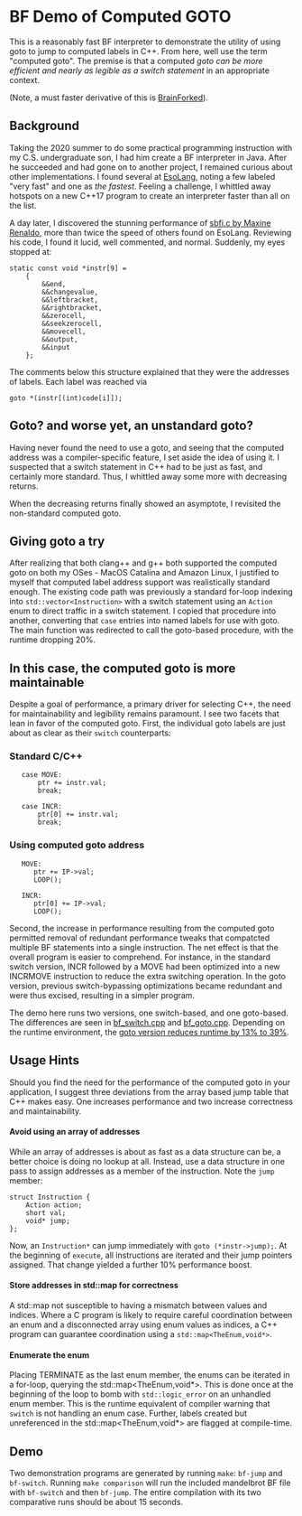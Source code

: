 # BF Demo of Computed GOTO 

This is a reasonably fast BF interpreter to demonstrate the utility of
using goto to jump to computed labels in C++.  From here, well use the
term "computed goto".  The premise is that a computed *goto can be
more efficient and nearly as legible as a switch statement* in an
appropriate context.

(Note, a must faster derivative of this is 
[BrainForked](https://github.com/JohnCGriffin/BrainForked)).

## Background

Taking the 2020 summer to do some practical programming instruction
with my C.S. undergraduate son, I had him create a BF interpreter in
Java.  After he succeeded and had gone on to another project, I
remained curious about other implementations.  I found several at
[EsoLang](https://esolangs.org/wiki/Brainfuck), noting a few labeled
"very fast" and one as _the fastest_.  Feeling a challenge, I whittled
away hotspots on a new C++17 program to create an interpreter faster
than all on the list.

A day later, I discovered the stunning performance of [sbfi.c by
Maxine Renaldo](https://github.com/rinoldm/sbfi), more than twice the
speed of others found on EsoLang.  Reviewing his code, I found it
lucid, well commented, and normal. Suddenly, my eyes stopped at:

```
static const void *instr[9] =
    {
        &&end,
        &&changevalue,
        &&leftbracket,
        &&rightbracket,
        &&zerocell,
        &&seekzerocell,
        &&movecell,
        &&output,
        &&input
    };
```

The comments below this structure explained that they were the
addresses of labels.  Each label was reached via

```
goto *(instr[(int)code[i]]);
```

## Goto? and worse yet, an unstandard goto?

Having never found the need to use a goto, and seeing that the
computed address was a compiler-specific feature, I set aside the idea
of using it.  I suspected that a switch statement in C++ had to be
just as fast, and certainly more standard.  Thus, I whittled away some
more with decreasing returns.

When the decreasing returns finally showed an asymptote, I revisited
the non-standard computed goto.

## Giving goto a try

After realizing that both clang++ and g++ both supported the computed
goto on both my OSes - MacOS Catalina and Amazon Linux, I justified to
myself that computed label address support was realistically standard
enough.  The existing code path was previously a standard for-loop
indexing into ```std::vector<Instruction>``` with a switch statement
using an ```Action``` enum to direct traffic in a switch statement.  I
copied that procedure into another, converting that ```case``` entries
into named labels for use with goto.  The main function was redirected
to call the goto-based procedure, with the runtime dropping 20%.

## In this case, the computed goto is more maintainable

Despite a goal of performance, a primary driver for selecting C++, the
need for maintainability and legibility remains paramount.  I see two
facets that lean in favor of the computed goto.  First, the individual
goto labels are just about as clear as their ```switch```
counterparts:

### Standard C/C++

```
   case MOVE:
       ptr += instr.val;
       break;
       
   case INCR:
       ptr[0] += instr.val;
       break;
```

### Using computed goto address

```
   MOVE:
      ptr += IP->val;
      LOOP();
      
   INCR:
      ptr[0] += IP->val;
      LOOP();
```

Second, the increase in performance resulting from the computed goto
permitted removal of redundant performance tweaks that compatcted
multiple BF statements into a single instruction.  The net
effect is that the overall program is easier to comprehend.  For
instance, in the standard switch version, INCR followed by a MOVE had
been optimized into a new INCRMOVE instruction to reduce the extra
switching operation.  In the goto version, previous switch-bypassing
optimizations became redundant and were thus excised, resulting in a
simpler program.

The demo here runs two versions, one switch-based, and one goto-based.
The differences are seen in 
[bf_switch.cpp](https://github.com/JohnCGriffin/BF-computed-goto/blob/master/bf_goto.cpp) 
and [bf_goto.cpp](https://github.com/JohnCGriffin/BF-computed-goto/blob/master/bf_goto.cpp). 
Depending on the runtime environment, 
the [goto version reduces runtime by 13% to 39%](https://github.com/JohnCGriffin/BF-computed-goto/blob/master/RESULTS.md).

## Usage Hints

Should you find the need for the performance of the computed goto in
your application, I suggest three deviations from the array based jump
table that C++ makes easy.  One increases performance and two increase
correctness and maintainability.

#### Avoid using an array of addresses

While an array of addresses is about as fast as a data structure can
be, a better choice is doing no lookup at all.  Instead, use a data
structure in one pass to assign addresses as a member of the
instruction.  Note the ```jump``` member:

```
struct Instruction {
    Action action;
    short val;
    void* jump;
};
```

Now, an ```Instruction*``` can jump immediately with ```goto
(*instr->jump);```.  At the beginning of ```execute```, all
instructions are iterated and their jump pointers assigned.  That
change yielded a further 10% performance boost.

#### Store addresses in std::map for correctness

A std::map not susceptible to having a mismatch between values and
indices. Where a C program is likely to require careful coordination
between an enum and a disconnected array using enum values as indices,
a C++ program can guarantee coordination using a
```std::map<TheEnum,void*>```.

#### Enumerate the enum

Placing TERMINATE as the last enum member, the enums can be iterated
in a for-loop, querying the std::map<TheEnum,void*>.  This is done
once at the beginning of the loop to bomb with ```std::logic_error```
on an unhandled enum member.  This is the runtime equivalent of
compiler warning that ```switch``` is not handling an enum case.
Further, labels created but unreferenced in the
std::map<TheEnum,void*> are flagged at compile-time.

## Demo

Two demonstration programs are generated by running ```make```:
```bf-jump``` and ```bf-switch```.  Running ```make comparison``` will
run the included mandelbrot BF file with ```bf-switch``` and then
```bf-jump```.  The entire compilation with its two comparative runs
should be about 15 seconds.



   
   
   




















## 
